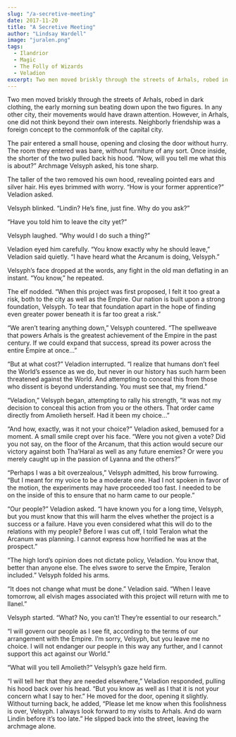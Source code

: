 ```yaml
---
slug: "/a-secretive-meeting"
date: 2017-11-20
title: "A Secretive Meeting"
author: "Lindsay Wardell"
image: "juralen.png"
tags:
  - Ilandrior
  - Magic
  - The Folly of Wizards
  - Veladion
excerpt: Two men moved briskly through the streets of Arhals, robed in dark clothing, the early morning sun beating down upon the two figures.
---
```

Two men moved briskly through the streets of Arhals, robed in dark clothing, the early morning sun beating down upon the two figures. In any other city, their movements would have drawn attention. However, in Arhals, one did not think beyond their own interests. Neighborly friendship was a foreign concept to the commonfolk of the capital city.

The pair entered a small house, opening and closing the door without hurry. The room they entered was bare, without furniture of any sort. Once inside, the shorter of the two pulled back his hood. “Now, will you tell me what this is about?” Archmage Velsyph asked, his tone sharp.

The taller of the two removed his own hood, revealing pointed ears and silver hair. His eyes brimmed with worry. “How is your former apprentice?” Veladion asked.

Velsyph blinked. “Lindin? He’s fine, just fine. Why do you ask?”

“Have you told him to leave the city yet?”

Velsyph laughed. “Why would I do such a thing?”

Veladion eyed him carefully. “You know exactly why he should leave,” Veladion said quietly. “I have heard what the Arcanum is doing, Velsyph.”

Velsyph’s face dropped at the words, any fight in the old man deflating in an instant. “You know,” he repeated.

The elf nodded. “When this project was first proposed, I felt it too great a risk, both to the city as well as the Empire. Our nation is built upon a strong foundation, Velsyph. To tear that foundation apart in the hope of finding even greater power beneath it is far too great a risk.”

“We aren’t tearing anything down,” Velsyph countered. “The spellweave that powers Arhals is the greatest achievement of the Empire in the past century. If we could expand that success, spread its power across the entire Empire at once…”

“But at what cost?” Veladion interrupted. “I realize that humans don’t feel the World’s essence as we do, but never in our history has such harm been threatened against the World. And attempting to conceal this from those who dissent is beyond understanding. You must see that, my friend.”

“Veladion,” Velsyph began, attempting to rally his strength, “it was not my decision to conceal this action from you or the others. That order came directly from Amolieth herself. Had it been my choice…”

“And how, exactly, was it not your choice?” Veladion asked, bemused for a moment. A small smile crept over his face. “Were you not given a vote? Did you not say, on the floor of the Arcanum, that this action would secure our victory against both Tha’Haral as well as any future enemies? Or were you merely caught up in the passion of Lyanna and the others?”

“Perhaps I was a bit overzealous,” Velsyph admitted, his brow furrowing. “But I meant for my voice to be a moderate one. Had I not spoken in favor of the motion, the experiments may have proceeded too fast. I needed to be on the inside of this to ensure that no harm came to our people.”

“Our people?” Veladion asked. “I have known you for a long time, Velsyph, but you must know that this will harm the elves whether the project is a success or a failure. Have you even considered what this will do to the relations with my people? Before I was cut off, I told Teralon what the Arcanum was planning. I cannot express how horrified he was at the prospect.”

“The high lord’s opinion does not dictate policy, Veladion. You know that, better than anyone else. The elves swore to serve the Empire, Teralon included.” Velsyph folded his arms.

“It does not change what must be done.” Veladion said. “When I leave tomorrow, all elvish mages associated with this project will return with me to Ilanel.”

Velsyph started. “What? No, you can’t! They’re essential to our research.”

“I will govern our people as I see fit, according to the terms of our arrangement with the Empire. I’m sorry, Velsyph, but you leave me no choice. I will not endanger our people in this way any further, and I cannot support this act against our World.”

“What will you tell Amolieth?” Velsyph’s gaze held firm.

“I will tell her that they are needed elsewhere,” Veladion responded, pulling his hood back over his head. “But you know as well as I that it is not your concern what I say to her.” He moved for the door, opening it slightly. Without turning back, he added, “Please let me know when this foolishness is over, Velsyph. I always look forward to my visits to Arhals. And do warn Lindin before it’s too late.” He slipped back into the street, leaving the archmage alone.